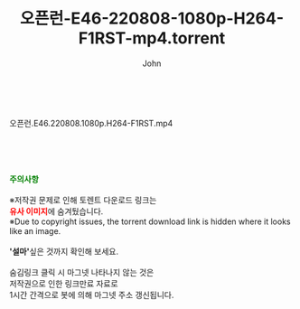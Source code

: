 ﻿---
layout: post
title:  "오픈런-E46-220808-1080p-H264-F1RST-mp4.torrent"
author: John
categories: [ 방송/음악 ]
tags: [  ]
image:  
description: "오픈런-E46-220808-1080p-H264-F1RST-mp4 torrent 정보 공유"
toc: true
toc_sticky: true
---

<br>
<div class="view-img">
<a class="view_image" href="https://torrentmobile60.com/bbs/view_image.php?fn=%2Fdata%2Ffile%2Fmusic%2F3735182707_IlZcVDPy_d0444b19ea2de8555c1f41b743f3196212ed2f02.jpg" target="_blank"><img alt="" class="img-tag" content="https://torrentmobile60.com/data/file/music/3735182707_IlZcVDPy_d0444b19ea2de8555c1f41b743f3196212ed2f02.jpg" itemprop="image" src="https://torrentmobile60.com/data/file/music/thumb-3735182707_IlZcVDPy_d0444b19ea2de8555c1f41b743f3196212ed2f02_835x2212.jpg"/></a></div><div class="view-content" itemprop="description">
<p>오픈런.E46.220808.1080p.H264-F1RST.mp4<br/></p> </div>
    
<br><br><br>
<p data-ke-size="size16"><b><span style="color: green;">주의사항</span></b><br /><br />※저작권 문제로 인해 토렌트 다운로드 링크는<br /><b><span style="color: red;">유사 이미지</span></b>에 숨겨뒀습니다.<br />※Due to copyright issues, the torrent download link is hidden where it looks like an image.<br /><br /><b>'설마'</b>싶은 것까지 확인해 보세요.<br /><br />숨김링크 클릭 시 마그넷 나타나지 않는 것은<br />저작권으로 인한 링크만료 자료로<br />1시간 간격으로 봇에 의해 마그넷 주소 갱신됩니다.</p>
